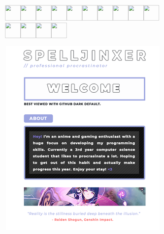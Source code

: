 <!-- Author: Spelljinxer -->
# <img height="50" width="50" src="https://i.redd.it/tsqu2c4rbda71.gif"><img height="50" width="50" src="https://i.redd.it/tsqu2c4rbda71.gif"><img height="50" width="50" src="https://i.redd.it/tsqu2c4rbda71.gif"><img height="50" width="50" src="https://i.redd.it/tsqu2c4rbda71.gif"><img height="50" width="50" src="https://i.redd.it/tsqu2c4rbda71.gif"><img height="50" width="50" src="https://i.redd.it/tsqu2c4rbda71.gif"><img height="50" width="50" src="https://i.redd.it/tsqu2c4rbda71.gif"><img height="50" width="50" src="https://i.redd.it/tsqu2c4rbda71.gif"><img height="50" width="50" src="https://i.redd.it/tsqu2c4rbda71.gif"><img height="50" width="50" src="https://i.redd.it/tsqu2c4rbda71.gif"><img height="50" width="50" src="https://i.redd.it/tsqu2c4rbda71.gif"><img height="50" width="50" src="https://i.redd.it/tsqu2c4rbda71.gif"><img height="50" width="50" src="https://i.redd.it/tsqu2c4rbda71.gif"><img height="50" width="50" src="https://i.redd.it/tsqu2c4rbda71.gif">
<p align="center">
  <img src="https://github.com/Spelljinxer/Spelljinxer/blob/main/img/final.png">
</p>
